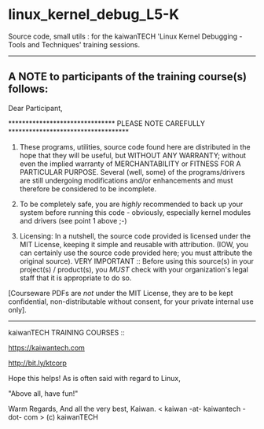 # linux_kernel_debug_L5-K
Source code, small utils : for the kaiwanTECH 'Linux Kernel Debugging - Tools and Techniques'
training sessions.

-----------------------------------------------------------
A NOTE to participants of the training course(s) follows:
-----------------------------------------------------------

Dear Participant,

******************************* PLEASE NOTE CAREFULLY ***********************************

1. These programs, utilities, source code found here are distributed in the hope that
they will be useful, but WITHOUT ANY WARRANTY; without even the implied warranty of
MERCHANTABILITY or FITNESS FOR A PARTICULAR PURPOSE.
Several (well, some) of the programs/drivers are still undergoing modifications
and/or enhancements and must therefore be considered to be incomplete.

2. To be completely safe, you are *highly* recommended to back up your system
before running this code - obviously, especially kernel modules and drivers
(see point 1 above ;-)

3. Licensing:
In a nutshell, the source code provided is licensed under the MIT License,
keeping it simple and reusable with attribution. (IOW, you can certainly use
the source code provided here; you must attribute the original source).
VERY IMPORTANT ::
Before using this source(s) in your project(s) / product(s), you *MUST* check
with your organization's legal staff that it is appropriate to do so.

[Courseware PDFs are *not* under the MIT License, they are to be kept
confidential, non-distributable without consent, for your private internal
use only].

*******************************************************************************

kaiwanTECH TRAINING COURSES ::

https://kaiwantech.com

http://bit.ly/ktcorp

Hope this helps! As is often said with regard to Linux,

"Above all, have fun!"

Warm Regards,
And all the very best,
Kaiwan.
< kaiwan -at- kaiwantech -dot- com >
(c) kaiwanTECH
